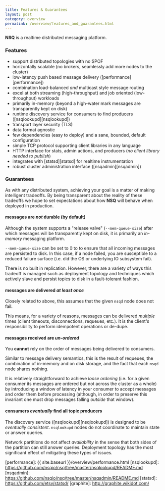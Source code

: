 ```yaml
---
title: Features & Guarantees
layout: post
category: overview
permalink: /overview/features_and_guarantees.html
---
```


**NSQ** is a realtime distributed messaging platform.

### Features

 * support distributed topologies with no SPOF
 * horizontally scalable (no brokers, seamlessly add more nodes to the cluster)
 * low-latency push based message delivery ([performance][performance])
 * combination load-balanced *and* multicast style message routing
 * excel at both streaming (high-throughput) and job oriented (low-throughput) workloads
 * primarily in-memory (beyond a high-water mark messages are transparently kept on disk)
 * runtime discovery service for consumers to find producers ([nsqlookupd][nsqlookupd])
 * transport layer security (TLS)
 * data format agnostic
 * few dependencies (easy to deploy) and a sane, bounded, default configuration
 * simple TCP protocol supporting client libraries in any language
 * HTTP interface for stats, admin actions, and producers (*no client library needed to publish*)
 * integrates with [statsd][statsd] for realtime instrumentation
 * robust cluster administration interface ([nsqadmin][nsqadmin])

### Guarantees

As with any distributed system, achieving your goal is a matter of making intelligent tradeoffs.
By being transparent about the reality of these tradeoffs we hope to set expectations about how
**NSQ** will behave when deployed in production.

#### messages are *not* durable (by default)

Although the system supports a "release valve" (`--mem-queue-size`) after which messages will
be transparently kept on disk, it is primarily an *in-memory* messaging platform.

`--mem-queue-size` can be set to 0 to to ensure that all incoming messages are persisted to disk.
In this case, if a node failed, you are susceptible to a reduced failure surface (i.e. did the
OS or underlying IO subsystem fail).

There is no built in replication.  However, there are a variety of ways this tradeoff is managed
such as deployment topology and techniques which actively slave and persist topics to disk in a
fault-tolerant fashion.

#### messages are delivered *at least once*

Closely related to above, this assumes that the given `nsqd` node does not fail.

This means, for a variety of reasons, messages can be delivered *multiple* times (client
timeouts, disconnections, requeues, etc.).  It is the client's responsibility to perform
idempotent operations or de-dupe.

#### messages received are *un-ordered*

You **cannot** rely on the order of messages being delivered to consumers.

Similar to message delivery semantics, this is the result of requeues, the combination of
in-memory and on disk storage, and the fact that each `nsqd` node shares nothing.

It is relatively straightforward to achieve *loose ordering* (i.e. for a given consumer its
messages are ordered but not across the cluster as a whole) by introducing a window of latency in
your consumer to accept messages and order them before processing (although, in order to preserve
this invariant one must drop messages falling *outside* that window).

#### consumers *eventually* find all topic producers

The discovery service ([nsqlookupd][nsqlookupd]) is designed to be *eventually consistent*.
`nsqlookupd` nodes do not coordinate to maintain state or answer queries.

Network partitions do not affect *availability* in the sense that both sides of the partition can
still answer queries.  Deployment topology has the most significant effect of mitigating these
types of issues.

[performance]: {{ site.baseurl }}/overview/performance.html
[nsqlookupd]: https://github.com/nsqio/nsq/tree/master/nsqlookupd/README.md
[nsqadmin]: https://github.com/nsqio/nsq/tree/master/nsqadmin/README.md
[statsd]: https://github.com/etsy/statsd/
[graphite]: http://graphite.wikidot.com/
